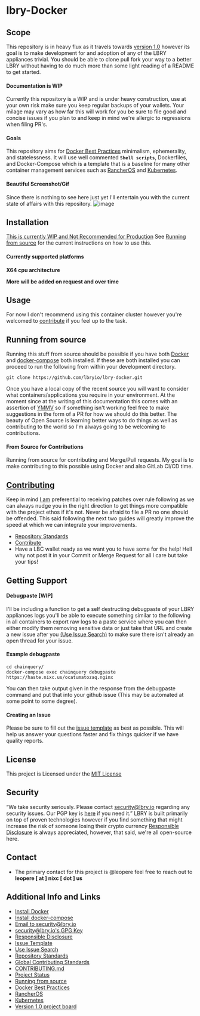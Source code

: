 # lbry-Docker

## Scope
This repository is in heavy flux as it travels towards [version 1.0](https://github.com/lbryio/lbry-docker/projects/1) however its goal is to make development for and adoption of any of the LBRY appliances trivial.  You should be able to clone pull fork your way to a better LBRY without having to do much more than some light reading of a README to get started.

#### Documentation is WIP
Currently this repository is a WIP and is under heavy construction, use at your own risk make sure you keep regular backups of your wallets.  Your milage may vary as how far this will work for you be sure to file good and concise issues if you plan to and keep in mind we're allergic to regressions when filing PR's.

#### Goals
This repository aims for [Docker Best Practices](https://docs.docker.com/develop/develop-images/dockerfile_best-practices/) minimalism, ephemerality, and statelessness.  It will use well commented **`Shell scripts`**, Dockerfiles, and Docker-Compose which is a template that is a baseline for many other container management services such as [RancherOS](https://rancher.com/rancher-os/) and [Kubernetes](https://kubernetes.io/).

#### Beautiful Screenshot/Gif
Since there is nothing to see here just yet I'll entertain you with the current state of affairs with this repository.
![image](https://spee.ch/855d1958650b850b249b9ee592ba2f4c6fc7eeec/container-unloading-gone-wrong-151175.gif)

## Installation

[This is currently WIP and Not Recommended for Production](https://github.com/lbryio/lbry-docker/projects/1)
See [Running from source](##Running-from-source) for the current instructions on how to use this.

#### Currently supported platforms

**X64 cpu architecture**

**More will be added on request and over time**

## Usage
For now I don't recommend using this container cluster however you're welcomed to [contribute](#contributing) if you feel up to the task.


## Running from source
Running this stuff from source should be possible if you have both [Docker](https://docs.docker.com/install/) and [docker-compose](https://docs.docker.com/compose/install/) both installed.  If these are both installed you can proceed to run the following from within your development directory.
```
git clone https://github.com/lbryio/lbry-docker.git
```
Once you have a local copy of the recent source you will want to consider what containers/applications you require in your environment.  At the moment since at the writing of this documentation this comes with an assertion of [YMMV](https://dictionary.cambridge.org/dictionary/english/ymmv) so if something isn't working feel free to make suggestions in the form of a PR for how we should do this better.  The beauty of Open Source is learning better ways to do things as well as contributing to the world so I'm always going to be welcoming to contributions.

#### From Source for Contributions
Running from source for contributing and Merge/Pull requests.
My goal is to make contributing to this possible using Docker and also GitLab CI/CD time.  

## [Contributing](CONTRIBUTING.md)
Keep in mind [I am](https://github.com/leopere/) preferential to receiving patches over rule following as we can always nudge you in the right direction to get things more compatible with the project ethos if it's not.  Never be afraid to file a PR no one should be offended.  This said following the next two guides will greatly improve the speed at which we can integrate your improvements.
* [Repository Standards]( https://lbry.tech/resources/repository-standards)
* [Contribute](https://lbry.tech/contribute)
* Have a LBC wallet ready as we want you to have some for the help! Hell why not post it in your Commit or Merge Request for all I care but take your tips!

## Getting Support

#### Debugpaste [WIP]
I'll be including a function to get a self destructing debugpaste of your LBRY appliances logs you'll be able to execute something similar to the following in all containers to export raw logs to a paste service where you can then either modify them removing sensitive data or just take that URL and create a new issue after you [(Use Issue Search)](https://github.com/lbryio/lbry-docker/issues?utf8=%E2%9C%93&q=is%3Aissue) to make sure there isn't already an open thread for your issue.

#### Example debugpaste
```
cd chainquery/
docker-compose exec chainquery debugpaste
https://haste.nixc.us/ocatumatozaq.nginx
```
You can then take output given in the response from the debugpaste command and put that into your github issue (This may be automated at some point to some degree).


#### Creating an Issue
Please be sure to fill out the [issue template](https://github.com/lbryio/lbry-docker/issues/new) as best as possible.  This will help us answer your questions faster and fix things quicker if we have quality reports.


## License
This project is Licensed under the [MIT License](/LICENSE)

## Security
“We take security seriously. Please contact [security@lbry.io](mailto:security@lbry.io) regarding any security issues. Our PGP key is [here](https://keybase.io/lbry/key.asc) if you need it.”  LBRY is built primarily on top of proven technologies however if you find something that might increase the risk of someone losing their crypto currency [Responsible Disclosure](https://en.wikipedia.org/wiki/Responsible_disclosure) is always appreciated, however, that said, we're all open-source here.

## Contact
* The primary contact for this project is @leopere feel free to reach out to **leopere [ at ] nixc [ dot ] us**

## Additional Info and Links
* [Install Docker](https://docs.docker.com/install/)
* [Install docker-compose](https://docs.docker.com/compose/install/)
* [Email to security@lbry.io](mailto:security@lbry.io)
* [security@lbry.io's GPG Key](https://keybase.io/lbry/key.asc)
* [Responsible Disclosure](https://en.wikipedia.org/wiki/Responsible_disclosure)
* [Issue Template](https://github.com/lbryio/lbry-docker/issues/new)
* [Use Issue Search](https://github.com/lbryio/lbry-docker/issues?utf8=%E2%9C%93&q=is%3Aissue)
* [Repository Standards]( https://lbry.tech/resources/repository-standards)
* [Global Contributing Standards](https://lbry.tech/contribute)
* [CONTRIBUTING.md](/CONTRIBUTING.md)
* [Project Status](https://github.com/lbryio/lbry-docker/projects/1)
* [Running from source](##Running-from-source)
* [Docker Best Practices](https://docs.docker.com/develop/develop-images/dockerfile_best-practices/)
* [RancherOS](https://rancher.com/rancher-os/)
* [Kubernetes](https://kubernetes.io/)
* [Version 1.0 project board](https://github.com/lbryio/lbry-docker/projects/1)
